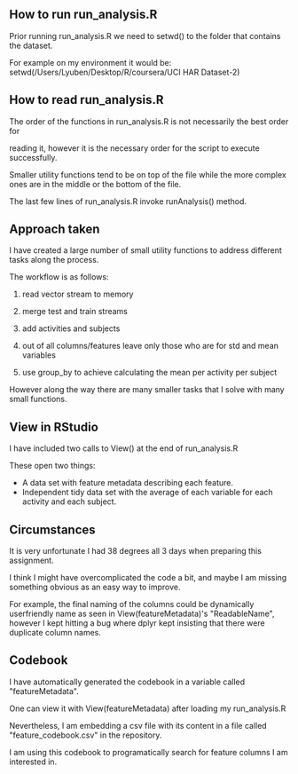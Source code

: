## How to run run_analysis.R

Prior running run_analysis.R we need to setwd() to the folder that contains the dataset.

For example on my environment it would be: setwd(/Users/Lyuben/Desktop/R/coursera/UCI HAR Dataset-2)

## How to read run_analysis.R

The order of the functions in run_analysis.R is not necessarily the best order for

reading it, however it is the necessary order for the script to execute successfully.

Smaller utility functions tend to be on top of the file while the 
more complex ones are in the middle or the bottom of the file.

The last few lines of run_analysis.R invoke runAnalysis() method.

## Approach taken

I have created a large number of small utility functions to address different tasks along the process.

The workflow is as follows:
1. read vector stream to memory

2. merge test and train streams

3. add activities and subjects

4. out of all columns/features leave only those who are for std and mean variables

5. use group_by to achieve calculating the mean per activity per subject


However along the way there are many smaller tasks that I solve with many small functions.

## View in RStudio

I have included two calls to View() at the end of run_analysis.R

These open two things:

* A data set with feature metadata describing each feature.
* Independent tidy data set with the average of each variable for each activity and each subject.

## Circumstances

It is very unfortunate I had 38 degrees all 3 days when preparing this assignment.

I think I might have overcomplicated the code a bit, and maybe I am missing something obvious as an easy way to improve.

For example, the final naming of the columns could be dynamically userfriendly name as seen in View(featureMetadata)'s "ReadableName", however I kept hitting a bug where dplyr kept insisting
that there were duplicate column names.

## Codebook

I have automatically generated the codebook in a variable called "featureMetadata".

One can view it with View(featureMetadata) after loading my run_analysis.R 

Nevertheless, I am embedding a csv file with its content in a file called "feature_codebook.csv" in the repository.

I am using this codebook to programatically search for feature columns I am interested in.

